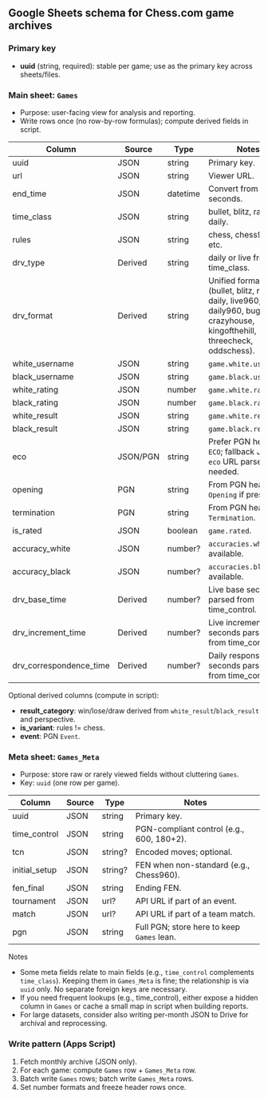 ## Google Sheets schema for Chess.com game archives

### Primary key
- **uuid** (string, required): stable per game; use as the primary key across sheets/files.

### Main sheet: `Games`
- Purpose: user-facing view for analysis and reporting.
- Write rows once (no row-by-row formulas); compute derived fields in script.

| Column | Source | Type | Notes |
|---|---|---|---|
| uuid | JSON | string | Primary key. |
| url | JSON | string | Viewer URL. |
| end_time | JSON | datetime | Convert from epoch seconds. |
| time_class | JSON | string | bullet, blitz, rapid, daily. |
| rules | JSON | string | chess, chess960, etc. |
| drv_type | Derived | string | daily or live from time_class. |
| drv_format | Derived | string | Unified format (bullet, blitz, rapid, daily, live960, daily960, bughouse, crazyhouse, kingofthehill, threecheck, oddschess). |
| white_username | JSON | string | `game.white.username`. |
| black_username | JSON | string | `game.black.username`. |
| white_rating | JSON | number | `game.white.rating`. |
| black_rating | JSON | number | `game.black.rating`. |
| white_result | JSON | string | `game.white.result`. |
| black_result | JSON | string | `game.black.result`. |
| eco | JSON/PGN | string | Prefer PGN header `ECO`; fallback JSON `eco` URL parse if needed. |
| opening | PGN | string | From PGN header `Opening` if present. |
| termination | PGN | string | From PGN header `Termination`. |
| is_rated | JSON | boolean | `game.rated`. |
| accuracy_white | JSON | number? | `accuracies.white` if available. |
| accuracy_black | JSON | number? | `accuracies.black` if available. |
| drv_base_time | Derived | number? | Live base seconds parsed from time_control. |
| drv_increment_time | Derived | number? | Live increment seconds parsed from time_control. |
| drv_correspondence_time | Derived | number? | Daily response seconds parsed from time_control. |

Optional derived columns (compute in script):
- **result_category**: win/lose/draw derived from `white_result`/`black_result` and perspective.
- **is_variant**: rules != chess.
- **event**: PGN `Event`.

### Meta sheet: `Games_Meta`
- Purpose: store raw or rarely viewed fields without cluttering `Games`.
- Key: `uuid` (one row per game).

| Column | Source | Type | Notes |
|---|---|---|---|
| uuid | JSON | string | Primary key. |
| time_control | JSON | string | PGN-compliant control (e.g., 600, 180+2). |
| tcn | JSON | string? | Encoded moves; optional. |
| initial_setup | JSON | string? | FEN when non-standard (e.g., Chess960). |
| fen_final | JSON | string | Ending FEN. |
| tournament | JSON | url? | API URL if part of an event. |
| match | JSON | url? | API URL if part of a team match. |
| pgn | JSON | string | Full PGN; store here to keep `Games` lean. |

Notes
- Some meta fields relate to main fields (e.g., `time_control` complements `time_class`). Keeping them in `Games_Meta` is fine; the relationship is via `uuid` only. No separate foreign keys are necessary.
- If you need frequent lookups (e.g., time_control), either expose a hidden column in `Games` or cache a small map in script when building reports.
- For large datasets, consider also writing per-month JSON to Drive for archival and reprocessing.

### Write pattern (Apps Script)
1) Fetch monthly archive (JSON only).
2) For each game: compute `Games` row + `Games_Meta` row.
3) Batch write `Games` rows; batch write `Games_Meta` rows.
4) Set number formats and freeze header rows once.


